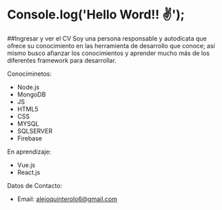 # Console.log('Hello Word!! ✌');

##Ingresar y ver el CV
Soy una persona responsable y autodicata que ofrece su conocimiento en las herramienta de desarrollo que conoce; así mismo busco afianzar los conocimientos y aprender mucho más de los diferentes framework para desarrollar.

Conociminetos:
* Node.js
* MongoDB
* JS
* HTML5  
* CSS  
* MYSQL  
* SQLSERVER
* Firebase

En aprendizaje:
* Vue.js
* React.js

Datos de Contacto:
* Email: alejoquinterolo6@gmail.com




